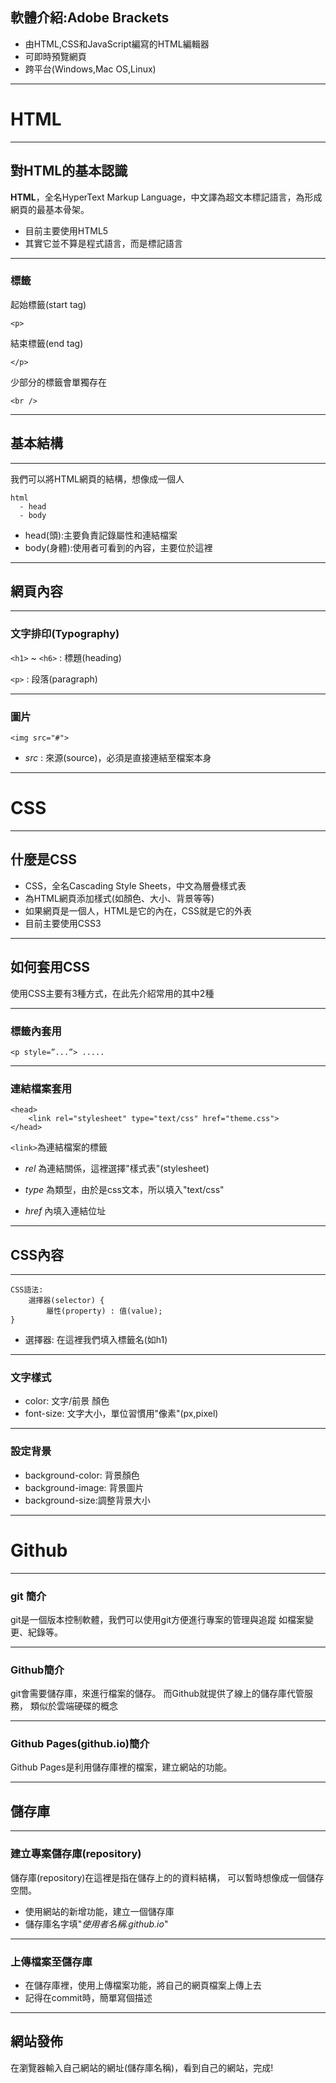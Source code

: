 ## 軟體介紹:Adobe Brackets
* 由HTML,CSS和JavaScript編寫的HTML編輯器
* 可即時預覽網頁
* 跨平台(Windows,Mac OS,Linux)

----

# HTML

----

## 對HTML的基本認識

**HTML**，全名HyperText Markup Language，中文譯為超文本標記語言，為形成網頁的最基本骨架。
* 目前主要使用HTML5
* 其實它並不算是程式語言，而是標記語言

---

### 標籤
起始標籤(start tag)
```
<p>
```

結束標籤(end tag)
```
</p>
```

少部分的標籤會單獨存在
```
<br />
```

----

## 基本結構

----

我們可以將HTML網頁的結構，想像成一個人
```none
html
  - head
  - body
```
*	head(頭):主要負責記錄屬性和連結檔案
*	body(身體):使用者可看到的內容，主要位於這裡

----

## 網頁內容

----

### 文字排印(Typography)

`<h1>` ~ `<h6>` : 標題(heading)

`<p>` : 段落(paragraph)

---

### 圖片
```
<img src="#">
```
* *src* : 來源(source)，必須是直接連結至檔案本身

----

# CSS

----

## 什麼是CSS
* CSS，全名Cascading Style Sheets，中文為層疊樣式表
* 為HTML網頁添加樣式(如顏色、大小、背景等等)
* 如果網頁是一個人，HTML是它的內在，CSS就是它的外表
* 目前主要使用CSS3

----

## 如何套用CSS
使用CSS主要有3種方式，在此先介紹常用的其中2種

----

### 標籤內套用
```
<p style=”...”> .....
```

---

### 連結檔案套用
```
<head>
    <link rel="stylesheet" type="text/css" href="theme.css">
</head>
```
`<link>`為連結檔案的標籤

* *rel* 為連結關係，這裡選擇"樣式表"(stylesheet)

* *type* 為類型，由於是css文本，所以填入"text/css"

* *href* 內填入連結位址

----

## CSS內容

---

```
CSS語法:
	選擇器(selector) {
		屬性(property) : 值(value);
}
```
* 選擇器: 在這裡我們填入標籤名(如h1)

----

### 文字樣式
* color: 文字/前景 顏色
* font-size: 文字大小，單位習慣用"像素"(px,pixel)

---

### 設定背景
* background-color: 背景顏色
* background-image: 背景圖片
* background-size:調整背景大小

----

# Github

----

### git 簡介
git是一個版本控制軟體，我們可以使用git方便進行專案的管理與追蹤
如檔案變更、紀錄等。

---

### Github簡介
git會需要儲存庫，來進行檔案的儲存。
而Github就提供了線上的儲存庫代管服務，
類似於雲端硬碟的概念

---

### Github Pages(github.io)簡介
Github Pages是利用儲存庫裡的檔案，建立網站的功能。

----

## 儲存庫

----

### 建立專案儲存庫(repository)
儲存庫(repository)在這裡是指在儲存上的的資料結構，
可以暫時想像成一個儲存空間。

* 使用網站的新增功能，建立一個儲存庫<!--(記得勾選用README初始化)-->
* 儲存庫名字填"*使用者名稱.github.io*"

---

### 上傳檔案至儲存庫
* 在儲存庫裡，使用上傳檔案功能，將自己的網頁檔案上傳上去
* 記得在commit時，簡單寫個描述

----

## 網站發佈
在瀏覽器輸入自己網站的網址(儲存庫名稱)，看到自己的網站，完成!
